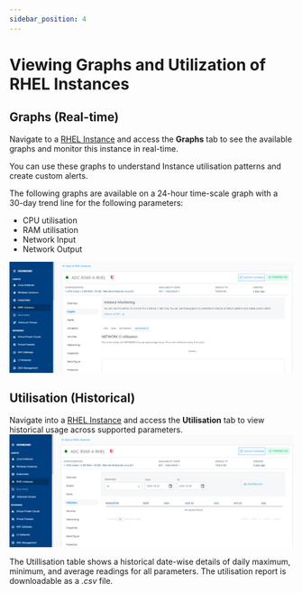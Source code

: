 ```yaml
---
sidebar_position: 4
---
```

# Viewing Graphs and Utilization of RHEL Instances

## Graphs (Real-time)

Navigate to a [RHEL Instance](AboutRHELInstances.md) and access the **Graphs** tab to see the available graphs and monitor this instance in real-time.

You can use these graphs to understand Instance utilisation patterns and create custom alerts.

The following graphs are available on a 24-hour time-scale graph with a 30-day trend line for the following parameters:

- CPU utilisation
- RAM utilisation
- Network Input
- Network Output

![Viewing Graphs and Utilization of RHEL Instances](img/ViewingGraphs.png)

## Utilisation (Historical)

Navigate into a [RHEL Instance](AboutRHELInstances.md) and access the **Utilisation** tab to view historical usage across supported parameters. 
![Utilization of RHEL Instances](img/Utilisation.png)

The Utillisation table shows a historical date-wise details of daily maximum, minimum, and average readings for all parameters. The utilisation report is downloadable as a _.csv_ file. 

